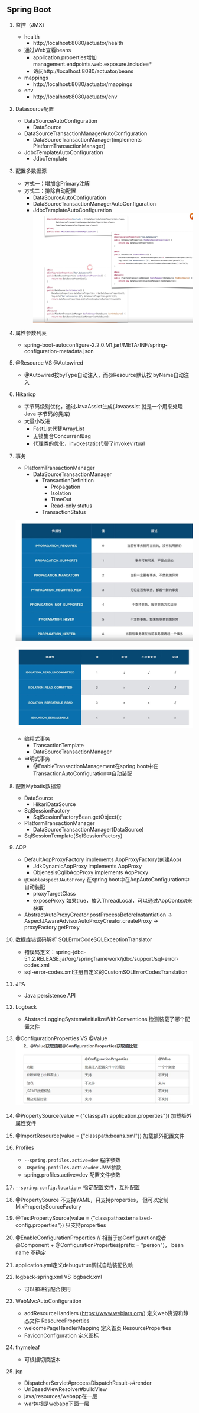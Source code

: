 ## Spring Boot

1. 监控（JMX）
    - health
        - http://localhost:8080/actuator/health
    - 通过Web查看beans
        - application.properties增加management.endpoints.web.exposure.include=*
        - 访问http://localhost:8080/actuator/beans
    - mappings
        - http://localhost:8080/actuator/mappings
    - env
        - http://localhost:8080/actuator/env

2. Datasource配置
    - DataSourceAutoConfiguration
        - DataSource
    - DataSourceTransactionManagerAutoConfiguration
        - DataSourceTransactionManager(implements PlatformTransactionManager)
    - JdbcTemplateAutoConfiguration
        - JdbcTemplate
    
3. 配置多数据源
    - 方式一：增加@Primary注解
    - 方式二：排除自动配置
        - DataSourceAutoConfiguration
        - DataSourceTransactionManagerAutoConfiguration
        - JdbcTemplateAutoConfiguration
![配置多数据源](pic/配置多数据源.JPG)
    
4. 属性参数列表
    - spring-boot-autoconfigure-2.2.0.M1.jar!/META-INF/spring-configuration-metadata.json

5. @Resource VS @Autowired
    - @Autowired按byType自动注入，而@Resource默认按 byName自动注入
    
6. Hikaricp
    - 字节码级别优化，通过JavaAssist生成(Javaassist 就是一个用来处理 Java 字节码的类库)
    - 大量小改进
        - FastList代替ArrayList
        - 无锁集合ConcurrentBag
        - 代理类的优化，invokestatic代替了invokevirtual
    
7. 事务
    - PlatformTransactionManager
        - DataSourceTransactionManager
            - TransactionDefinition
                - Propagation
                - Isolation
                - TimeOut
                - Read-only status
            - TransactionStatus
        
    ![事务传播特性](pic/事务传播特性.JPG)
        
    ![事务隔离特性](pic/事务隔离特性.JPG)

    - 编程式事务
        - TransactionTemplate
        - DataSourceTransactionManager
    - 申明式事务
        - @EnableTransactionManagement在spring boot中在TransactionAutoConfiguration中自动装配    

8. 配置Mybatis数据源
    - DataSource
        - HikariDataSource
    - SqlSessionFactory
        - SqlSessionFactoryBean.getObject();
    - PlatformTransactionManager
        - DataSourceTransactionManager(DataSource)
    - SqlSessionTemplate(SqlSessionFactory)

9. AOP   
    - DefaultAopProxyFactory implements AopProxyFactory(创建Aop)   
        - JdkDynamicAopProxy implements AopProxy   
        - ObjenesisCglibAopProxy implements AopProxy   
    - `@EnableAspectJAutoProxy` 在spring boot中在AopAutoConfiguration中自动装配
        - proxyTargetClass
        - exposeProxy 如果true，放入ThreadLocal，可以通过AopContext来获取   
    - AbstractAutoProxyCreator.postProcessBeforeInstantiation -> AspectJAwareAdvisorAutoProxyCreator.createProxy -> proxyFactory.getProxy
        
10. 数据库错误码解析 SQLErrorCodeSQLExceptionTranslator
    - 错误码定义：spring-jdbc-5.1.2.RELEASE.jar/org/springframework/jdbc/support/sql-error-codes.xml
    - sql-error-codes.xml注册自定义的CustomSQLErrorCodesTranslation

11. JPA
    - Java persistence API

12. Logback
    - AbstractLoggingSystem#initializeWithConventions 检测装载了哪个配置文件

13. @ConfigurationProperties VS @Value   
    ![区别](./pic/ConfigValue.JPG)

14. @PropertySource(value = {"classpath:application.properties"}) 加载额外属性文件

15. @ImportResource(value = {"classpath:beans.xml"}) 加载额外配置文件

16. Profiles
    - `--spring.profiles.active=dev` 程序参数
    - `-Dspring.profiles.active=dev` JVM参数
    - spring.profiles.active=dev 配置文件参数

17. `--spring.config.location=` 指定配置文件，互补配置

18. @PropertySource 不支持YAML，只支持properties， 但可以定制MixPropertySourceFactory
19. @TestPropertySource(value = {"classpath:externalized-config.properties"}) 只支持properties
20. @EnableConfigurationProperties // 相当于@Configuration或者 @Component + @ConfigurationProperties(prefix = "person")， bean name 不确定
21. application.yml定义debug=true调试自动装配依赖
22. logback-spring.xml VS logback.xml
    - 可以和<springProfile name="uat" />进行配合使用
    
23. WebMvcAutoConfiguration
    - addResourceHandlers (https://www.webjars.org/) 定义web资源和静态文件 ResourceProperties
    - welcomePageHandlerMapping 定义首页 ResourceProperties
    - FaviconConfiguration 定义图标
24. thymeleaf
    - 可根据<properties/>切换版本
    
25. jsp
    - DispatcherServlet#processDispatchResult->#render
    - UrlBasedViewResolver#buildView
    - java/resources/webapp在一层
    - war包根是webapp下面一层
    



